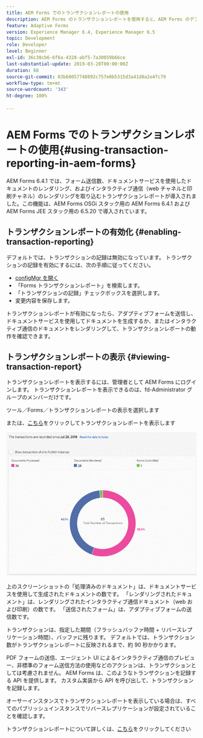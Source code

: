 ```yaml
---
title: AEM Forms でのトランザクションレポートの使用
description: AEM Forms のトランザクションレポートを使用すると、AEM Forms のデプロイメントで指定した日以降に発生したすべてのトランザクション数を保持できます。
feature: Adaptive Forms
version: Experience Manager 6.4, Experience Manager 6.5
topic: Development
role: Developer
level: Beginner
exl-id: 36c38cb6-6f6a-4328-abf5-7a30059b66ce
last-substantial-update: 2019-03-20T00:00:00Z
duration: 68
source-git-commit: 03b68057748892c757e0b5315d3a41d0a2e4fc79
workflow-type: tm+mt
source-wordcount: '343'
ht-degree: 100%

---
```


# AEM Forms でのトランザクションレポートの使用{#using-transaction-reporting-in-aem-forms}

AEM Forms 6.4.1 では、フォーム送信数、ドキュメントサービスを使用したドキュメントのレンダリング、およびインタラクティブ通信（web チャネルと印刷チャネル）のレンダリングを取り込むトランザクションレポートが導入されました。この機能は、AEM Forms OSGi スタック用の AEM Forms 6.4.1 および AEM Forms JEE スタック用の 6.5.20 で導入されています。

## トランザクションレポートの有効化 {#enabling-transaction-reporting}

デフォルトでは、トランザクションの記録は無効になっています。 トランザクションの記録を有効にするには、次の手順に従ってください。

* [configMgr を開く](http://localhost:4502/system/console/configMgr)
* 「Forms トランザクションレポート」を検索します。
* 「トランザクションの記録」チェックボックスを選択します。
* 変更内容を保存します。

トランザクションレポートが有効になったら、アダプティブフォームを送信し、ドキュメントサービスを使用してドキュメントを生成するか、またはインタラクティブ通信のドキュメントをレンダリングして、トランザクションレポートの動作を確認できます。

## トランザクションレポートの表示 {#viewing-transaction-report}

トランザクションレポートを表示するには、管理者として AEM Forms にログインします。 トランザクションレポートを表示できるのは、fd-Administrator グループのメンバーだけです。

ツール／Forms／トランザクションレポートの表示を選択します

または、[こちら](http://localhost:4502/mnt/overlay/fd/transaction/gui/content/report.html)をクリックしてトランザクションレポートを表示します

![TransactionReporting](assets/transactionreporting.gif)

上のスクリーンショットの「処理済みのドキュメント」は、ドキュメントサービスを使用して生成されたドキュメントの数です。 「レンダリングされたドキュメント」は、レンダリングされたインタラクティブ通信ドキュメント（web および印刷）の数です。 「送信されたフォーム」は、アダプティブフォームの送信数です。

トランザクションは、指定した期間（フラッシュバッファ時間 + リバースレプリケーション時間）、バッファに残ります。 デフォルトでは、トランザクション数がトランザクションレポートに反映されるまで、約 90 秒かかります。

PDF フォームの送信、エージェント UI によるインタラクティブ通信のプレビュー、非標準のフォーム送信方法の使用などのアクションは、トランザクションとしては考慮されません。 AEM Forms は、このようなトランザクションを記録する API を提供します。 カスタム実装から API を呼び出して、トランザクションを記録します。

オーサーインスタンスでトランザクションレポートを表示している場合は、すべてのパブリッシュインスタンスでリバースレプリケーションが設定されていることを確認します。

トランザクションレポートについて詳しくは、[こちら](https://helpx.adobe.com/jp/experience-manager/6-4/forms/using/transaction-reports-overview.html)をクリックしてください
